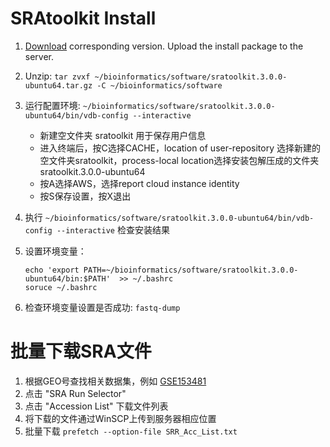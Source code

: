 # SRAtoolkit Install

1. [Download](https://trace.ncbi.nlm.nih.gov/Traces/sra/sra.cgi?view=software) corresponding version. Upload the install package to the server. 

2. Unzip: `tar zvxf ~/bioinformatics/software/sratoolkit.3.0.0-ubuntu64.tar.gz -C ~/bioinformatics/software`
4. 运行配置环境: `~/bioinformatics/software/sratoolkit.3.0.0-ubuntu64/bin/vdb-config --interactive`
   - 新建空文件夹 sratoolkit 用于保存用户信息
   - 进入终端后，按C选择CACHE，location of user-repository 选择新建的空文件夹sratoolkit，process-local location选择安装包解压成的文件夹sratoolkit.3.0.0-ubuntu64
   - 按A选择AWS，选择report cloud instance identity
   - 按S保存设置，按X退出
5. 执行 `~/bioinformatics/software/sratoolkit.3.0.0-ubuntu64/bin/vdb-config --interactive`   检查安装结果
6. 设置环境变量：  
    ```
    echo 'export PATH=~/bioinformatics/software/sratoolkit.3.0.0-ubuntu64/bin:$PATH'  >> ~/.bashrc 
    soruce ~/.bashrc
    ```
6. 检查环境变量设置是否成功: `fastq-dump`

# 批量下载SRA文件

1. 根据GEO号查找相关数据集，例如 [GSE153481](https://www.ncbi.nlm.nih.gov/geo/query/acc.cgi?acc=GSE153481 )
2. 点击 "SRA Run Selector"
3. 点击 "Accession List" 下载文件列表
4. 将下载的文件通过WinSCP上传到服务器相应位置
5. 批量下载 `prefetch --option-file SRR_Acc_List.txt`
